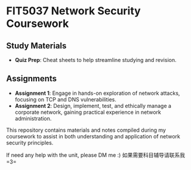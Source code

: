 # FIT5037 Network Security Coursework

## Study Materials
- **Quiz Prep**: Cheat sheets to help streamline studying and revision.

## Assignments
- **Assignment 1**: Engage in hands-on exploration of network attacks, focusing on TCP and DNS vulnerabilities.
- **Assignment 2**: Design, implement, test, and ethically manage a corporate network, gaining practical experience in network administration.

This repository contains materials and notes compiled during my coursework to assist in both understanding and application of network security principles.

If need any help with the unit, please DM me :)
如果需要科目辅导请联系我 =3=
